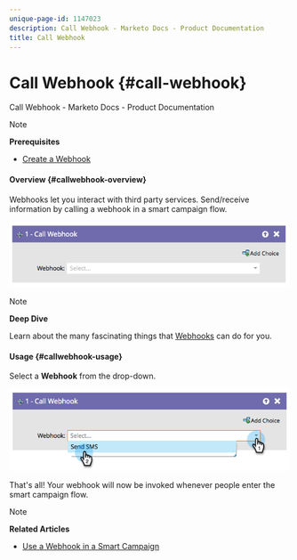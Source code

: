 ```yaml
---
unique-page-id: 1147023
description: Call Webhook - Marketo Docs - Product Documentation
title: Call Webhook
---
```


# Call Webhook {#call-webhook}

Call Webhook - Marketo Docs - Product Documentation

>[!NOTE]
>
>**Prerequisites**
>
>* [Create a Webhook](../../../../../welcome-to-marketo-docs/product-docs/administration/additional-integrations/create-a-webhook.md)
>

#### Overview {#callwebhook-overview}

Webhooks let you interact with third party services. Send/receive information by calling a webhook in a smart campaign flow.

![](assets/image2014-9-22-15-3a4-3a7.png)

>[!NOTE]
>
>**Deep Dive**
>
>Learn about the many fascinating things that [Webhooks](http://developers.marketo.com/documentation/webhooks/) can do for you.

#### Usage {#callwebhook-usage}

Select a **Webhook** from the drop-down.

![](assets/image2014-9-22-15-3a4-3a25.png)

That's all! Your webhook will now be invoked whenever people enter the smart campaign flow.

>[!NOTE]
>
>**Related Articles**
>
>* [Use a Webhook in a Smart Campaign](use-a-webhook-in-a-smart-campaign.md)
>

